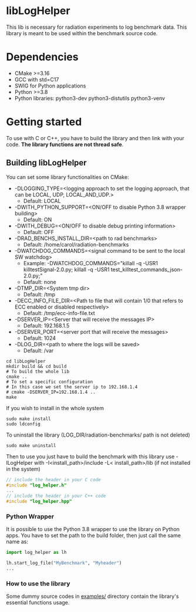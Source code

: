 # libLogHelper

This lib is necessary for radiation experiments to log benchmark data. This library is meant to be used within the
benchmark source code.

# Dependencies

- CMake >=3.16
- GCC with std=C17
- SWIG for Python applications
- Python >=3.8
- Python libraries: python3-dev python3-distutils python3-venv

# Getting started

To use with C or C++, you have to build the library and then link with your code. **The library functions are not thread
safe**.

## Building libLogHelper

You can set some library functionalities on CMake:

- -DLOGGING_TYPE=\<logging approach to set the logging approach, that can be LOCAL, UDP, LOCAL_AND_UDP.\>
  - Default: LOCAL
- -DWITH_PYTHON_SUPPORT=\<ON/OFF to disable Python 3.8 wrapper building\>
  - Default: ON
- -DWITH_DEBUG=\<ON/OFF to disable debug printing information\>
  - Default: OFF
- -DRAD_BENCHS_INSTALL_DIR=\<path to rad benchmarks\>
  - Default: /home/carol/radiation-benchmarks
- -DWATCHDOG_COMMANDS=\<signal command to be sent to the local SW watchdog\>
  - Example: -DWATCHDOG_COMMANDS="killall -q -USR1 killtestSignal-2.0.py; killall -q -USR1 test_killtest_commands_json-2.0.py;"
  - Default: none
- -DTMP_DIR=\<System tmp dir\> 
  - Default: /tmp
- -DECC_INFO_FILE_DIR=\<Path to file that will contain 1/0 that refers to ECC 
enabled or disabled respectively\>
  - Default: /tmp/ecc-info-file.txt
- -DSERVER_IP=\<Server that will receive the messages IP\>
  - Default: 192.168.1.5
- -DSERVER_PORT=\<server port that will receive the messages\>
  - Default: 1024
- -DLOG_DIR=\<path to where the logs will be saved\>
  - Default: /var
```shell
cd libLogHelper
mkdir build && cd build
# To build the whole lib
cmake ..
# To set a specific configuration
# In this case we set the server ip to 192.168.1.4
# cmake -DSERVER_IP=192.168.1.4 ..
make
```

If you wish to install in the whole system

```shell
sudo make install
sudo ldconfig
```

To uninstall the library (LOG_DIR/radiation-benchmarks/ path is not deleted)

```shell
sudo make uninstall
```

Then to use you just have to build the benchmark with this library use -lLogHelper with -I<install_path>/include -L<
install_path>/lib
(if not installed in the system)

```C
// include the header in your C code
#include "log_helper.h"
...
// include the header in your C++ code
#include "log_helper.hpp"
```

### Python Wrapper

It is possible to use the Python 3.8 wrapper to use the library on Python apps. You have to set the path to the build
folder, then just call the same name as:

```python
import log_helper as lh

lh.start_log_file("MyBenchmark", "Myheader")
...
```

### How to use the library

Some dummy source codes in [examples/](https://github.com/radhelper/libLogHelper/tree/main/examples) directory contain the library's essential functions usage.
